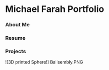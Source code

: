 # Michael Farah Portfolio

### About Me

### Resume

### Projects
![3D printed Sphere!] Ballsembly.PNG
